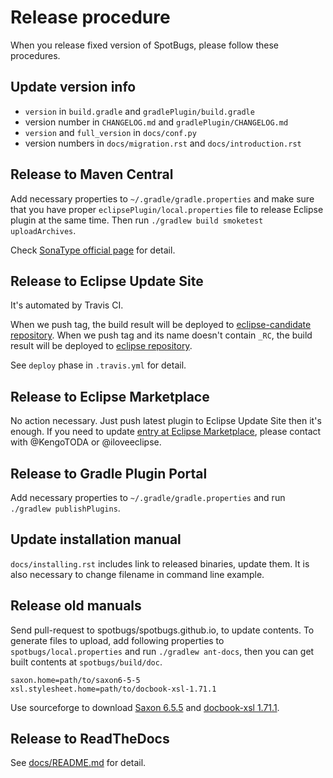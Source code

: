 # Release procedure

When you release fixed version of SpotBugs, please follow these procedures.

## Update version info

* `version` in `build.gradle` and `gradlePlugin/build.gradle`
* version number in `CHANGELOG.md` and `gradlePlugin/CHANGELOG.md`
* `version` and `full_version` in `docs/conf.py`
* version numbers in `docs/migration.rst` and `docs/introduction.rst`

## Release to Maven Central

Add necessary properties to `~/.gradle/gradle.properties` and make sure that you have proper `eclipsePlugin/local.properties` file to release Eclipse plugin at the same time. Then run `./gradlew build smoketest uploadArchives`.

Check [SonaType official page](http://central.sonatype.org/pages/gradle.html) for detail.

## Release to Eclipse Update Site

It's automated by Travis CI.

When we push tag, the build result will be deployed to [eclipse-candidate repository](https://github.com/spotbugs/eclipse-candidate).
When we push tag and its name doesn't contain `_RC`, the build result will be deployed to [eclipse repository](https://github.com/spotbugs/eclipse).

See `deploy` phase in `.travis.yml` for detail.

## Release to Eclipse Marketplace

No action necessary. Just push latest plugin to Eclipse Update Site then it's enough.
If you need to update [entry at Eclipse Marketplace](https://marketplace.eclipse.org/content/spotbugs-eclipse-plugin), please contact with @KengoTODA or @iloveeclipse.

## Release to Gradle Plugin Portal

Add necessary properties to `~/.gradle/gradle.properties` and run `./gradlew publishPlugins`.

## Update installation manual

`docs/installing.rst` includes link to released binaries, update them.
It is also necessary to change filename in command line example.

## Release old manuals

Send pull-request to spotbugs/spotbugs.github.io, to update contents.
To generate files to upload, add following properties to `spotbugs/local.properties` and run `./gradlew ant-docs`, then you can get built contents at `spotbugs/build/doc`.

```properties
saxon.home=path/to/saxon6-5-5
xsl.stylesheet.home=path/to/docbook-xsl-1.71.1
```

Use sourceforge to download [Saxon 6.5.5](https://sourceforge.net/projects/saxon/files/saxon6/6.5.5/) and [docbook-xsl 1.71.1](https://sourceforge.net/projects/docbook/files/docbook-xsl/1.71.1/).

## Release to ReadTheDocs

See [docs/README.md](docs/README.md) for detail.
